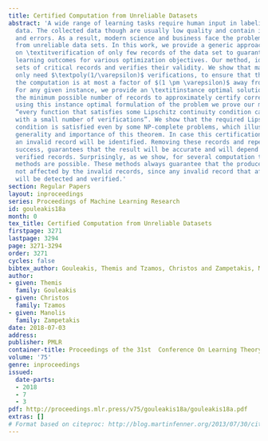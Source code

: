 ```yaml
---
title: Certified Computation from Unreliable Datasets
abstract: 'A wide range of learning tasks require human input in labeling massive
  data. The collected data though are usually low quality and contain inaccuracies
  and errors. As a result, modern science and business face the problem of learning
  from unreliable data sets. In this work, we provide a generic approach that is based
  on \textitverification of only few records of the data set to guarantee high quality
  learning outcomes for various optimization objectives. Our method, identifies small
  sets of critical records and verifies their validity. We show that many problems
  only need $\textpoly(1/\varepsilon)$ verifications, to ensure that the output of
  the computation is at most a factor of $(1 \pm \varepsilon)$ away from the truth.
  For any given instance, we provide an \textitinstance optimal solution that verifies
  the minimum possible number of records to approximately certify correctness. Then
  using this instance optimal formulation of the problem we prove our main result:
  “every function that satisfies some Lipschitz continuity condition can be certified
  with a small number of verifications”. We show that the required Lipschitz continuity
  condition is satisfied even by some NP-complete problems, which illustrates the
  generality and importance of this theorem. In case this certification step fails,
  an invalid record will be identified. Removing these records and repeating until
  success, guarantees that the result will be accurate and will depend only on the
  verified records. Surprisingly, as we show, for several computation tasks more efficient
  methods are possible. These methods always guarantee that the produced result is
  not affected by the invalid records, since any invalid record that affects the output
  will be detected and verified.'
section: Regular Papers
layout: inproceedings
series: Proceedings of Machine Learning Research
id: gouleakis18a
month: 0
tex_title: Certified Computation from Unreliable Datasets
firstpage: 3271
lastpage: 3294
page: 3271-3294
order: 3271
cycles: false
bibtex_author: Gouleakis, Themis and Tzamos, Christos and Zampetakis, Manolis
author:
- given: Themis
  family: Gouleakis
- given: Christos
  family: Tzamos
- given: Manolis
  family: Zampetakis
date: 2018-07-03
address: 
publisher: PMLR
container-title: Proceedings of the 31st  Conference On Learning Theory
volume: '75'
genre: inproceedings
issued:
  date-parts:
  - 2018
  - 7
  - 3
pdf: http://proceedings.mlr.press/v75/gouleakis18a/gouleakis18a.pdf
extras: []
# Format based on citeproc: http://blog.martinfenner.org/2013/07/30/citeproc-yaml-for-bibliographies/
---
```

